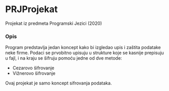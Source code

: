 # PRJProjekat

Projekat iz predmeta Programski Jezici (2020)

### Opis
 
Program predstavlja jedan koncept kako bi izgledao upis i zaštita podatake neke firme. Podaci se prvobitno upisuju u strukture koje se kasnije prepisuju u fajl, i na kraju se šifruju pomoću jedne od dve metode: 

 * Cezarovo šifrovanje
 * Vižnerovo šifrovanje

Ovaj projekat je samo koncept sifrovanja podataka.
